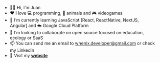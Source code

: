 - 👋🏻 Hi, I’m Juan
- ❤️ I love 💻 programming, 🦮 animals and 🎮 videogames
- 🌱 I’m currently learning JavaScript [React, ReactNative, NextJS, Angular] and ☁️ Google Cloud Platform
- 💞️ I’m looking to collaborate on open source focused on education, ecology or SaaS
- 📫 You can send me an email to whenix.developer@gmail.com or check my Linkedin
- 👀 Visit my **[website](https://my-website.juancman.dev/)**

<!---
juancmandev/juancmandev is a ✨ special ✨ repository because its `README.md` (this file) appears on your GitHub profile.
You can click the Preview link to take a look at your changes.
--->
